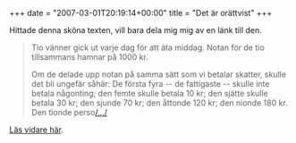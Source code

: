 +++
date = "2007-03-01T20:19:14+00:00"
title = "Det är orättvist"
+++

Hittade denna sköna texten, vill bara dela mig mig av en länk till den.

> Tio vänner gick ut varje dag för att äta middag. Notan för de tio tillsammans hamnar på 1000 kr.
> 
> Om de delade upp notan på samma sätt som vi betalar skatter, skulle det bli ungefär såhär: De första fyra -- de fattigaste -- skulle inte betala någonting; den femte skulle betala 10 kr; den sjätte skulle betala 30 kr; den sjunde 70 kr; den åttonde 120 kr; den nionde 180 kr. Den tionde perso[/&#8230;/][1]

[Läs vidare här][1].

<small></small>

 [1]: https://web.archive.org/web/20070401182929/http://www.hurjagblevrik.se/den-som-tjanar-mest-betalar-mest/
